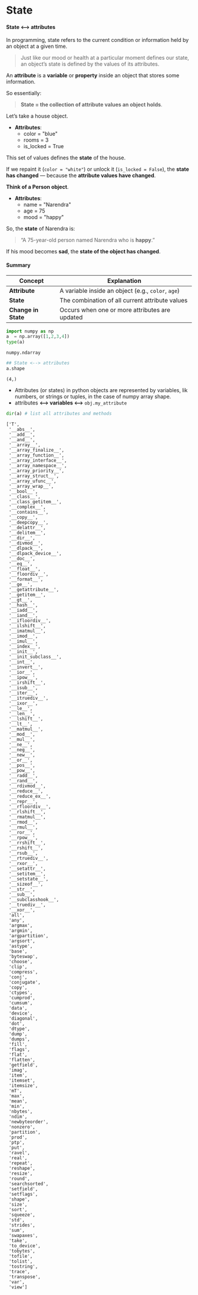 # State

#### **State <--> attributes**
In programming, state refers to the current condition or information held by an object at a given time.

> Just like our mood or health at a particular moment defines our state, an object’s state is defined by the values of its attributes.

An **attribute** is a **variable** or **property** inside an object that stores some information.

So essentially:

> **State = the collection of attribute values an object holds**.

Let’s take a house object.
* **Attributes**:
    * color = "blue"
    * rooms = 3
    * is_locked = True

This set of values defines the **state** of the house.

If we repaint it (`color = "white"`) or unlock it (`is_locked = False`), the **state has changed** — because the **attribute values have changed**.


**Think of a Person object**.

* **Attributes**:
    * name = "Narendra"
    * age = 75
    * mood = "happy"

So, the **state** of Narendra is:

> “A 75-year-old person named Narendra who is **happy**.”

If his mood becomes **sad**, the **state of the object has changed**.

#### Summary

| Concept             | Explanation                                        |
| ------------------- | -------------------------------------------------- |
| **Attribute**       | A variable inside an object (e.g., `color`, `age`) |
| **State**           | The combination of all current attribute values    |
| **Change in State** | Occurs when one or more attributes are updated     |



```python
import numpy as np
a  = np.array([1,2,3,4])
type(a)
```




    numpy.ndarray




```python
## State <--> attributes
a.shape
```




    (4,)



* Attributes (or states) in python objects are represented by variables, lik numbers, or strings or tuples, in the case of numpy array shape.
* attributes **<--> variables <-->** `obj.my_attribute`


```python
dir(a) # list all attributes and methods
```




    ['T',
     '__abs__',
     '__add__',
     '__and__',
     '__array__',
     '__array_finalize__',
     '__array_function__',
     '__array_interface__',
     '__array_namespace__',
     '__array_priority__',
     '__array_struct__',
     '__array_ufunc__',
     '__array_wrap__',
     '__bool__',
     '__class__',
     '__class_getitem__',
     '__complex__',
     '__contains__',
     '__copy__',
     '__deepcopy__',
     '__delattr__',
     '__delitem__',
     '__dir__',
     '__divmod__',
     '__dlpack__',
     '__dlpack_device__',
     '__doc__',
     '__eq__',
     '__float__',
     '__floordiv__',
     '__format__',
     '__ge__',
     '__getattribute__',
     '__getitem__',
     '__gt__',
     '__hash__',
     '__iadd__',
     '__iand__',
     '__ifloordiv__',
     '__ilshift__',
     '__imatmul__',
     '__imod__',
     '__imul__',
     '__index__',
     '__init__',
     '__init_subclass__',
     '__int__',
     '__invert__',
     '__ior__',
     '__ipow__',
     '__irshift__',
     '__isub__',
     '__iter__',
     '__itruediv__',
     '__ixor__',
     '__le__',
     '__len__',
     '__lshift__',
     '__lt__',
     '__matmul__',
     '__mod__',
     '__mul__',
     '__ne__',
     '__neg__',
     '__new__',
     '__or__',
     '__pos__',
     '__pow__',
     '__radd__',
     '__rand__',
     '__rdivmod__',
     '__reduce__',
     '__reduce_ex__',
     '__repr__',
     '__rfloordiv__',
     '__rlshift__',
     '__rmatmul__',
     '__rmod__',
     '__rmul__',
     '__ror__',
     '__rpow__',
     '__rrshift__',
     '__rshift__',
     '__rsub__',
     '__rtruediv__',
     '__rxor__',
     '__setattr__',
     '__setitem__',
     '__setstate__',
     '__sizeof__',
     '__str__',
     '__sub__',
     '__subclasshook__',
     '__truediv__',
     '__xor__',
     'all',
     'any',
     'argmax',
     'argmin',
     'argpartition',
     'argsort',
     'astype',
     'base',
     'byteswap',
     'choose',
     'clip',
     'compress',
     'conj',
     'conjugate',
     'copy',
     'ctypes',
     'cumprod',
     'cumsum',
     'data',
     'device',
     'diagonal',
     'dot',
     'dtype',
     'dump',
     'dumps',
     'fill',
     'flags',
     'flat',
     'flatten',
     'getfield',
     'imag',
     'item',
     'itemset',
     'itemsize',
     'mT',
     'max',
     'mean',
     'min',
     'nbytes',
     'ndim',
     'newbyteorder',
     'nonzero',
     'partition',
     'prod',
     'ptp',
     'put',
     'ravel',
     'real',
     'repeat',
     'reshape',
     'resize',
     'round',
     'searchsorted',
     'setfield',
     'setflags',
     'shape',
     'size',
     'sort',
     'squeeze',
     'std',
     'strides',
     'sum',
     'swapaxes',
     'take',
     'to_device',
     'tobytes',
     'tofile',
     'tolist',
     'tostring',
     'trace',
     'transpose',
     'var',
     'view']


